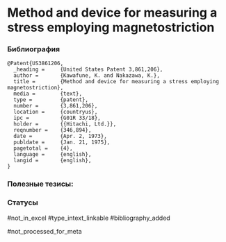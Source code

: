 # Method and device for measuring a stress employing magnetostriction

### Библиография
```
@Patent{US3861206,
  _heading =     {United States Patent 3,861,206},
  author =       {Kawafune, K. and Nakazawa, K.},
  title =        {Method and device for measuring a stress employing magnetostriction},
  media =        {text},
  type =         {patent},
  number =       {3,861,206},
  location =     {countryus},
  ipc =          {G01R 33/18},
  holder =       {{Hitachi, Ltd.}},
  reqnumber =    {346,894},
  date =         {Apr. 2, 1973},
  publdate =     {Jan. 21, 1975},
  pagetotal =    {4},
  language =     {english},
  langid =       {english},
}
```

### Полезные тезисы:

### Статусы
#not_in_excel 
#type_intext_linkable
#bibliography_added

#not_processed_for_meta
